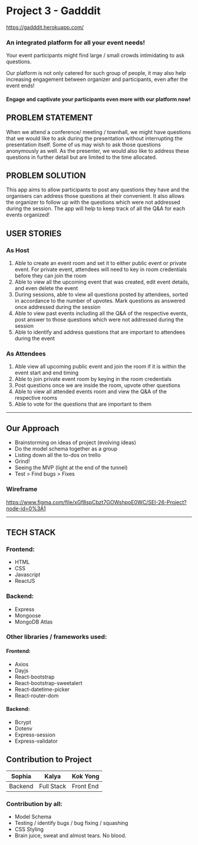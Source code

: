 # Project 3 - Gadddit

https://gadddit.herokuapp.com/

### An integrated platform for all your event needs!

Your event participants might find large / small crowds intimidating to ask questions.

Our platform is not only catered for such group of people, it may also help increasing engagement between organizer and participants, even after the event ends!

#### Engage and captivate your participants even more with our platform now!

## PROBLEM STATEMENT

When we attend a conference/ meeting / townhall, we might have questions that we would like to ask during the presentation without interrupting the presentation itself. Some of us may wish to ask those questions anonymously as well. As the presenter, we would also like to address these questions in further detail but are limited to the time allocated.

## PROBLEM SOLUTION

This app aims to allow participants to post any questions they have and the organisers can address those questions at their convenient. It also allows the organizer to follow up with the questions which were not addressed during the session. The app will help to keep track of all the Q&A for each events organized!

## USER STORIES

### As Host

1. Able to create an event room and set it to either public event or private event. For private event, attendees will need to key in room credentials before they can join the room
2. Able to view all the upcoming event that was created, edit event details, and even delete the event
3. During sessions, able to view all questions posted by attendees, sorted in accordance to the number of upvotes. Mark questions as answered once addressed during the session
4. Able to view past events including all the Q&A of the respective events, post answer to those questions which were not addressed during the session
5. Able to identify and address questions that are important to attendees during the event

### As Attendees

1. Able view all upcoming public event and join the room if it is within the event start and end timing
2. Able to join private event room by keying in the room credentials
3. Post questions once we are inside the room, upvote other questions
4. Able to view all attended events room and view the Q&A of the respective rooms
5. Able to vote for the questions that are important to them

---

## Our Approach

- Brainstorming on ideas of project (evolving ideas)
- Do the model schema together as a group
- Listing down all the to-dos on trello
- Grind!
- Seeing the MVP (light at the end of the tunnel)
- Test > Find bugs > Fixes

### Wireframe

https://www.figma.com/file/xGf8spCbzt7GOWshpoE0WC/SEI-26-Project?node-id=0%3A1

---

## TECH STACK

### Frontend:

- HTML
- CSS
- Javascript
- ReactJS

### Backend:

- Express
- Mongoose
- MongoDB Atlas

### Other libraries / frameworks used:

#### Frontend:

- Axios
- Dayjs
- React-bootstrap
- React-bootstrap-sweetalert
- React-datetime-picker
- React-router-dom

#### Backend:

- Bcrypt
- Dotenv
- Express-session
- Express-validator

## Contribution to Project

| Sophia  | Kalya      | Kok Yong  |
| ------- | ---------- | --------- |
| Backend | Full Stack | Front End |

### Contribution by all:

- Model Schema
- Testing / identify bugs / bug fixing / squashing
- CSS Styling
- Brain juice, sweat and almost tears. No blood.
